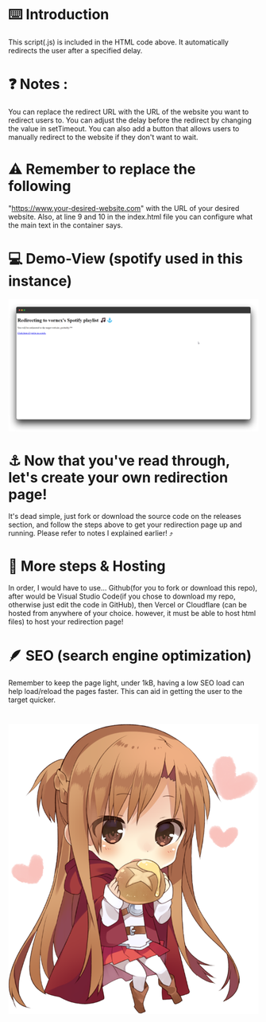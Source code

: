 # ⌨️ Introduction

This script(.js) is included in the HTML code above. It automatically redirects the user after a specified delay.

# ❓ Notes :

You can replace the redirect URL with the URL of the website you want to redirect users to.
You can adjust the delay before the redirect by changing the value in setTimeout.
You can also add a button that allows users to manually redirect to the website if they don't want to wait.

# ⚠️ Remember to replace the following

"https://www.your-desired-website.com" with the URL of your desired website. Also, at line 9 and 10 in the index.html file you can configure what the main text in the container says.

# 💻 Demo-View (spotify used in this instance)

![image](/demo.png)

# ⚓ Now that you've read through, let's create your own redirection page!

It's dead simple, just fork or download the source code on the releases section, and follow the steps above to get your redirection page up and running. Please refer to notes I explained earlier! ⤴️

# 🔨 More steps & Hosting

In order, I would have to use... Github(for you to fork or download this repo), after would be Visual Studio Code(if you chose to download my repo, otherwise just edit the code in GitHub), then Vercel or Cloudflare (can be hosted from anywhere of your choice. however, it must be able to host html files) to host your redirection page!

# 🪶 SEO (search engine optimization)

Remember to keep the page light, under 1kB, having a low SEO load can help load/reload the pages faster. This can aid in getting the user to the target quicker.

# <p align="center"><img src="/heart.png" alt="ily <3"></p>

